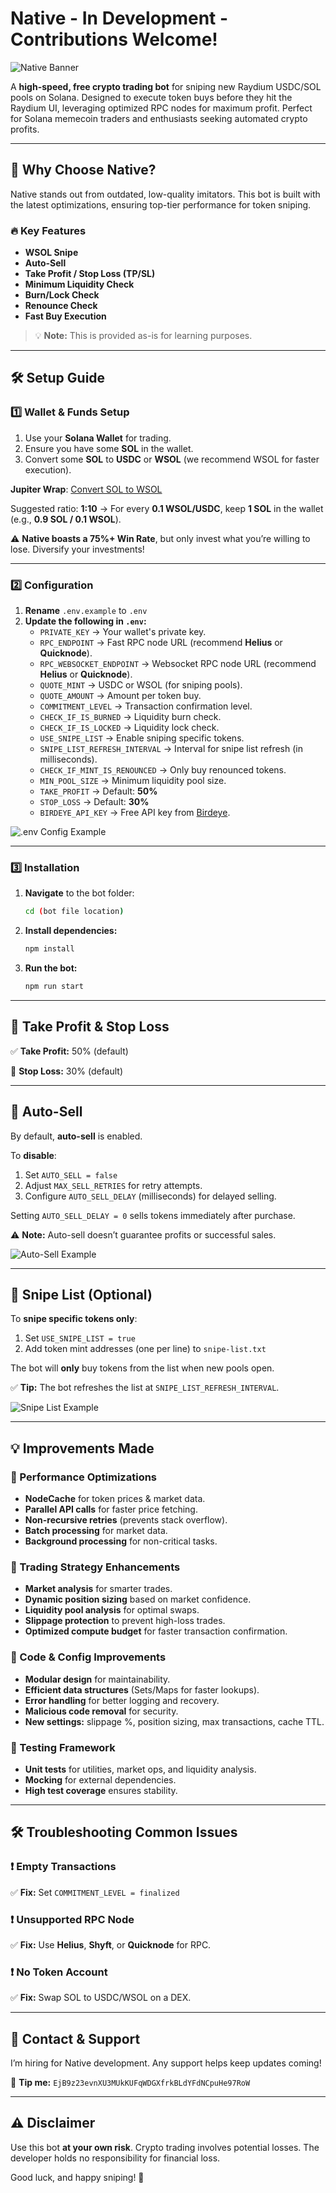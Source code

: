 # Native - In Development - Contributions Welcome!

![Native Banner](readme/native.webp)

A **high-speed, free crypto trading bot** for sniping new Raydium USDC/SOL pools on Solana. Designed to execute token buys before they hit the Raydium UI, leveraging optimized RPC nodes for maximum profit. Perfect for Solana memecoin traders and enthusiasts seeking automated crypto profits.

---

## 🚀 Why Choose Native?

Native stands out from outdated, low-quality imitators. This bot is built with the latest optimizations, ensuring top-tier performance for token sniping.

### 🔥 Key Features

- **WSOL Snipe**
- **Auto-Sell**
- **Take Profit / Stop Loss (TP/SL)**
- **Minimum Liquidity Check**
- **Burn/Lock Check**
- **Renounce Check**
- **Fast Buy Execution**

> 💡 **Note:** This is provided as-is for learning purposes.

---

## 🛠️ Setup Guide

### 1️⃣ Wallet & Funds Setup

1. Use your **Solana Wallet** for trading.
2. Ensure you have some **SOL** in the wallet.
3. Convert some **SOL** to **USDC** or **WSOL** (we recommend WSOL for faster execution).

**Jupiter Wrap**: [Convert SOL to WSOL](https://jup.ag/)

Suggested ratio: **1:10** → For every **0.1 WSOL/USDC**, keep **1 SOL** in the wallet (e.g., **0.9 SOL / 0.1 WSOL**).

⚠️ **Native boasts a 75%+ Win Rate**, but only invest what you’re willing to lose. Diversify your investments!

---

### 2️⃣ Configuration

1. **Rename** `.env.example` to `.env`
2. **Update the following in `.env`:**
   - `PRIVATE_KEY` → Your wallet's private key.
   - `RPC_ENDPOINT` → Fast RPC node URL (recommend **Helius** or **Quicknode**).
   - `RPC_WEBSOCKET_ENDPOINT` → Websocket RPC node URL (recommend **Helius** or **Quicknode**).
   - `QUOTE_MINT` → USDC or WSOL (for sniping pools).
   - `QUOTE_AMOUNT` → Amount per token buy.
   - `COMMITMENT_LEVEL` → Transaction confirmation level.
   - `CHECK_IF_IS_BURNED` → Liquidity burn check.
   - `CHECK_IF_IS_LOCKED` → Liquidity lock check.
   - `USE_SNIPE_LIST` → Enable sniping specific tokens.
   - `SNIPE_LIST_REFRESH_INTERVAL` → Interval for snipe list refresh (in milliseconds).
   - `CHECK_IF_MINT_IS_RENOUNCED` → Only buy renounced tokens.
   - `MIN_POOL_SIZE` → Minimum liquidity pool size.
   - `TAKE_PROFIT` → Default: **50%**
   - `STOP_LOSS` → Default: **30%**
   - `BIRDEYE_API_KEY` → Free API key from [Birdeye](https://docs.birdeye.so/docs/authentication-api-keys).

![.env Config Example](readme/env.png)

---

### 3️⃣ Installation

1. **Navigate** to the bot folder:
   ```bash
   cd (bot file location)
   ```
2. **Install dependencies:**
   ```bash
   npm install
   ```
3. **Run the bot:**
   ```bash
   npm run start
   ```

---

## 🎯 Take Profit & Stop Loss

✅ **Take Profit:** 50% (default)

🛑 **Stop Loss:** 30% (default)

---

## 🔄 Auto-Sell

By default, **auto-sell** is enabled.

To **disable**:
1. Set `AUTO_SELL = false`
2. Adjust `MAX_SELL_RETRIES` for retry attempts.
3. Configure `AUTO_SELL_DELAY` (milliseconds) for delayed selling.

Setting `AUTO_SELL_DELAY = 0` sells tokens immediately after purchase.

⚠️ **Note:** Auto-sell doesn’t guarantee profits or successful sales.

![Auto-Sell Example](readme/token.png)

---

## 🎯 Snipe List (Optional)

To **snipe specific tokens only**:

1. Set `USE_SNIPE_LIST = true`
2. Add token mint addresses (one per line) to `snipe-list.txt`

The bot will **only** buy tokens from the list when new pools open.

✅ **Tip:** The bot refreshes the list at `SNIPE_LIST_REFRESH_INTERVAL`.

![Snipe List Example](readme/snipelist.png)

---

## 💡 Improvements Made

### 🚀 Performance Optimizations

- **NodeCache** for token prices & market data.
- **Parallel API calls** for faster price fetching.
- **Non-recursive retries** (prevents stack overflow).
- **Batch processing** for market data.
- **Background processing** for non-critical tasks.

### 🎯 Trading Strategy Enhancements

- **Market analysis** for smarter trades.
- **Dynamic position sizing** based on market confidence.
- **Liquidity pool analysis** for optimal swaps.
- **Slippage protection** to prevent high-loss trades.
- **Optimized compute budget** for faster transaction confirmation.

### 🔧 Code & Config Improvements

- **Modular design** for maintainability.
- **Efficient data structures** (Sets/Maps for faster lookups).
- **Error handling** for better logging and recovery.
- **Malicious code removal** for security.
- **New settings:** slippage %, position sizing, max transactions, cache TTL.

### 🧪 Testing Framework

- **Unit tests** for utilities, market ops, and liquidity analysis.
- **Mocking** for external dependencies.
- **High test coverage** ensures stability.

---

## 🛠️ Troubleshooting Common Issues

### ❗ Empty Transactions
✅ **Fix:** Set `COMMITMENT_LEVEL = finalized`

### ❗ Unsupported RPC Node
✅ **Fix:** Use **Helius**, **Shyft**, or **Quicknode** for RPC.

### ❗ No Token Account
✅ **Fix:** Swap SOL to USDC/WSOL on a DEX.

---

## 💸 Contact & Support

I’m hiring for Native development. Any support helps keep updates coming!

💸 **Tip me:** `EjB9z23evnXU3MUkKUFqWDGXfrkBLdYFdNCpuHe97RoW`

---

## ⚠️ Disclaimer

Use this bot **at your own risk**. Crypto trading involves potential losses. The developer holds no responsibility for financial loss.

Good luck, and happy sniping! 🎯

